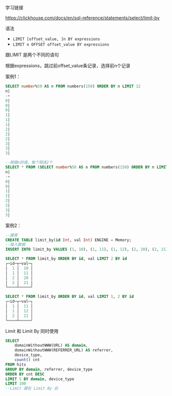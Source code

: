 学习链接

https://clickhouse.com/docs/en/sql-reference/statements/select/limit-by

语法

- `LIMIT [offset_value, ]n BY expressions`
- `LIMIT n OFFSET offset_value BY expressions`

跟LIMIT 是两个不同的语句

根据expressions，跳过前offset_value条记录，选择前n个记录

案例1：

```sql
SELECT number%50 AS n FROM numbers(150) ORDER BY n LIMIT 12
n|
-+
0|
0|
0|
1|
1|
1|
2|
2|
2|
3|
3|
3|

--根据n的值，每个限选2个
SELECT * FROM (SELECT number%50 AS n FROM numbers(150) ORDER BY n LIMIT 12)  LIMIT 2 by n
n|
-+
0|
0|
1|
1|
2|
2|
3|
3|
```

案例2：

```sql
--建表
CREATE TABLE limit_by(id Int, val Int) ENGINE = Memory;
--插入数据
INSERT INTO limit_by VALUES (1, 10), (1, 11), (1, 12), (2, 20), (2, 21);

SELECT * FROM limit_by ORDER BY id, val LIMIT 2 BY id
┌─id─┬─val─┐
│  1 │  10 │
│  1 │  11 │
│  2 │  20 │
│  2 │  21 │
└────┴─────┘

SELECT * FROM limit_by ORDER BY id, val LIMIT 1, 2 BY id
┌─id─┬─val─┐
│  1 │  11 │
│  1 │  12 │
│  2 │  21 │
└────┴─────┘
```



Limit 和 Limit By 同时使用

```sql
SELECT
    domainWithoutWWW(URL) AS domain,
    domainWithoutWWW(REFERRER_URL) AS referrer,
    device_type,
    count() cnt
FROM hits
GROUP BY domain, referrer, device_type
ORDER BY cnt DESC
LIMIT 5 BY domain, device_type
LIMIT 100
--Limit 跟在 Limit By 后
```


